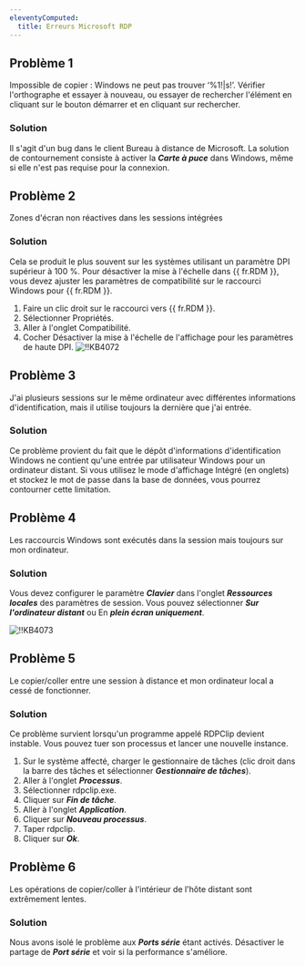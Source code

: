 ```yaml
---
eleventyComputed:
  title: Erreurs Microsoft RDP
---
```

## Problème 1

Impossible de copier <filename> : Windows ne peut pas trouver ‘%1!|s!’. Vérifier l'orthographe et essayer à nouveau, ou essayer de rechercher l'élément en cliquant sur le bouton démarrer et en cliquant sur rechercher.

### Solution

Il s'agit d'un bug dans le client Bureau à distance de Microsoft. La solution de contournement consiste à activer la ***Carte à puce*** dans Windows, même si elle n'est pas requise pour la connexion.

## Problème 2

Zones d'écran non réactives dans les sessions intégrées

### Solution

Cela se produit le plus souvent sur les systèmes utilisant un paramètre DPI supérieur à 100 %. Pour désactiver la mise à l'échelle dans {{ fr.RDM }}, vous devez ajuster les paramètres de compatibilité sur le raccourci Windows pour {{ fr.RDM }}.

1. Faire un clic droit sur le raccourci vers {{ fr.RDM }}.
1. Sélectionner Propriétés.
1. Aller à l'onglet Compatibilité.
1. Cocher Désactiver la mise à l'échelle de l'affichage pour les paramètres de haute DPI.
![!!KB4072](https://cdnweb.devolutions.net/docs/docs_en_kb_KB4072.png)
## Problème 3

J'ai plusieurs sessions sur le même ordinateur avec différentes informations d'identification, mais il utilise toujours la dernière que j'ai entrée.

### Solution

Ce problème provient du fait que le dépôt d'informations d'identification Windows ne contient qu'une entrée par utilisateur Windows pour un ordinateur distant. Si vous utilisez le mode d'affichage Intégré (en onglets) et stockez le mot de passe dans la base de données, vous pourrez contourner cette limitation.

## Problème 4

Les raccourcis Windows sont exécutés dans la session mais toujours sur mon ordinateur.

### Solution

Vous devez configurer le paramètre ***Clavier*** dans l'onglet ***Ressources locales*** des paramètres de session. Vous pouvez sélectionner ***Sur l'ordinateur distant*** ou En ***plein écran uniquement***.

![!!KB4073](https://cdnweb.devolutions.net/docs/docs_en_kb_KB4073.png)

## Problème 5

Le copier/coller entre une session à distance et mon ordinateur local a cessé de fonctionner.

### Solution

Ce problème survient lorsqu'un programme appelé RDPClip devient instable. Vous pouvez tuer son processus et lancer une nouvelle instance.

1. Sur le système affecté, charger le gestionnaire de tâches (clic droit dans la barre des tâches et sélectionner ***Gestionnaire de tâches***).
1. Aller à l'onglet ***Processus***.
1. Sélectionner rdpclip.exe.
1. Cliquer sur ***Fin de tâche***.
1. Aller à l'onglet ***Application***.
1. Cliquer sur ***Nouveau processus***.
1. Taper rdpclip.
1. Cliquer sur ***Ok***.

## Problème 6

Les opérations de copier/coller à l'intérieur de l'hôte distant sont extrêmement lentes.

### Solution

Nous avons isolé le problème aux ***Ports série*** étant activés. Désactiver le partage de ***Port série*** et voir si la performance s'améliore.
